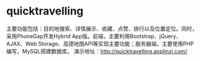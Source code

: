 # quicktravelling
主要功能包括：目的地搜索、详情展示、收藏、点赞、排行以及位置定位。同时，采用PhoneGap开发Hybrid App版。前端，主要利用Bootstrap、jQuery、AJAX、Web Storage、高德地图API等实现主要功能；服务器端，主要使用PHP编写，MySQL搭建数据库。
演示地址：http://quicktravelling.applinzi.com/
